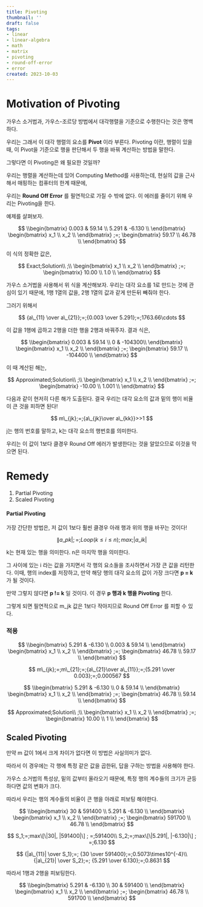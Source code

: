```yaml
---
title: Pivoting
thumbnail: ''
draft: false
tags:
- linear
- linear-algebra
- math
- matrix
- pivoting
- round-off-error
- error
created: 2023-10-03
---
```


# Motivation of Pivoting

가우스 소거법과, 가우스-조르당 방법에서 대각행렬을 기준으로 수행한다는 것은 명백하다.

우리는 그래서 이 대각 행렬의 요소를 **Pivot** 이라 부른다. Pivoting 이란, 행렬이 있을때, 이 Pivot을 기준으로 행을 판단해서 두 행을 바꿔 계산하는 방법을 말한다.

그렇다면 이 Pivoting은 왜 필요한 것일까?

우리는 행렬을 계산하는데 있어 Computing Method를 사용하는데, 현실의 값을 근사해서 매핑하는 컴퓨터의 한계 때문에,

우리는 **Round Off Error** 를 필연적으로 가질 수 밖에 없다.
이 에러를 줄이기 위해 우리는 Pivoting을 한다.

예제를 살펴보자.

$$
\\begin{bmatrix} 0.003 & 59.14 \\ 5.291 & -6.130 \\ \end{bmatrix} \begin{bmatrix} x_1 \\ x_2 \\ \end{bmatrix} ;=; \begin{bmatrix} 59.17 \\ 46.78 \\ \end{bmatrix}
$$

이 식의 정확한 값은,

$$
Exact;Solution\\ ;\\ \begin{bmatrix} x_1 \\ x_2 \\ \end{bmatrix} ;=; \begin{bmatrix} 10.00 \\ 1.0 \\ \end{bmatrix}
$$

가우스 소거법을 사용해서 위 식을 계산해보자. 우리는 대각 요소를 1로 만드는 것에 관심이 있기 때문에, 1행 1열의 값을, 2행 1열의 값과 같게 만든뒤 빼줘야 한다.

그러기 위해서

$$
{a\_{11} \over a\_{21}};=;{0.003 \over 5.291};=;1763.66\cdots
$$

이 값을 1행에 곱하고 2행을 더한 행을 2행과 바꿔주자. 결과 식은,

$$
\\begin{bmatrix} 0.003 & 59.14 \\ 0 & -104300\\ \end{bmatrix} \begin{bmatrix} x_1 \\ x_2 \\ \end{bmatrix} ;=; \begin{bmatrix} 59.17 \\ -104400 \\ \end{bmatrix}
$$

이 때 계산된 해는,

$$
Approximated;Solution\\ ;\\ \begin{bmatrix} x_1 \\ x_2 \\ \end{bmatrix} ;=; \begin{bmatrix} -10.00 \\ 1.001 \\ \end{bmatrix}
$$

다음과 같이 현저히 다른 해가 도출된다. 결국 우리는 대각 요소의 값과 밑의 행이 비율이 큰 것을 피하면 된다!

$$
m\_{jk};=;{a\_{jk}\over a\_{kk}}>>1
$$

j는 행의 번호를 말하고, k는 대각 요소의 행번호를 의미한다.

우리는 이 값이 1보다 클경우 Round Off 에러가 발생한다는 것을 알았으므로 이것을 막으면 된다.

# Remedy

1. Partial Pivoting
1. Scaled Pivoting

#### Partial Pivoting

가장 간단한 방법은, 저 값이 1보다 훨씬 클경우 아래 행과 위의 행을 바꾸는 것이다!

$$
\|a\_{pk}|;=;Loop(k \le i \le n);max ;|a\_{ik}|
$$

k는 현재 있는 행을 의미한다. n은 마지막 행을 의미한다.

그 사이에 있는 i 라는 값을 가지면서 각 행의 요소들을 조사하면서 가장 큰 값을 리턴한다. 이때, 행의 index를 저장하고, 만약 해당 행의 대각 요소의 값이 가장 크다면 **p = k** 가 될 것이다.

만약 그렇지 않다면 **p != k** 일 것이다. 이 경우 **p 행과 k 행을 Pivoting** 한다.

그렇게 되면 필연적으로 m\_jk 값은 1보다 작아지므로 Round Off Error 를 피할 수 있다.

### 적용

$$
\\begin{bmatrix} 5.291 & -6.130 \\ 0.003 & 59.14 \\ \end{bmatrix} \begin{bmatrix} x_1 \\ x_2 \\ \end{bmatrix} ;=; \begin{bmatrix} 46.78 \\ 59.17 \\ \end{bmatrix}
$$

$$
m\_{jk};=;m\_{21};=;{a\_{21}\over a\_{11}};=;{5.291 \over 0.003};=;0.000567
$$

$$
\\begin{bmatrix} 5.291 & -6.130 \\ 0 & 59.14 \\ \end{bmatrix} \begin{bmatrix} x_1 \\ x_2 \\ \end{bmatrix} ;=; \begin{bmatrix} 46.78 \\ 59.14 \\ \end{bmatrix}
$$

$$
Approximated;Solution\\ ;\\ \begin{bmatrix} x_1 \\ x_2 \\ \end{bmatrix} ;=; \begin{bmatrix} 10.00 \\ 1 \\ \end{bmatrix}
$$

## Scaled Pivoting

만약 m 값이 1에서 크게 차이가 없다면 이 방법은 사실의미가 없다.

따라서 이 경우에는 각 행에 특정 같은 값을 곱한뒤, 답을 구하는 방법을 사용해야 한다.

가우스 소거법의 특성상, 밑의 값부터 올라오기 때문에, 특정 행의 계수들의 크기가 균등하다면 값의 변화가 크다.

따라서 우리는 행의 계수들의 비율이 큰 행을 아래로 피보팅 해야한다.

$$
\\begin{bmatrix} 30 & 591400 \\ 5.291 & -6.130 \\ \end{bmatrix} \begin{bmatrix} x_1 \\ x_2 \\ \end{bmatrix} ;=; \begin{bmatrix} 591700 \\ 46.78 \\ \end{bmatrix}
$$

$$
S_1;=;max\[\|30|, |591400|\] ; =;591400\\ S_2;=;max\[\|5.291|, |-6.130|\] ; =;6.130
$$

$$
{|a\_{11}| \over S_1};=; {30 \over 591400};=;0.5073\times10^{-4}\\ {|a\_{21}| \over S_2};=; {5.291 \over 6.130};=;0.8631
$$

따라서 1행과 2행을 피보팅한다.

$$
\\begin{bmatrix} 5.291 & -6.130 \\ 30 & 591400 \\ \end{bmatrix} \begin{bmatrix} x_1 \\ x_2 \\ \end{bmatrix} ;=; \begin{bmatrix} 46.78 \\ 591700 \\ \end{bmatrix}
$$

